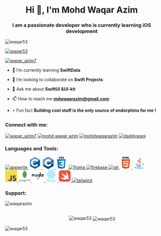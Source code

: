 <h1 align="center">Hi 👋, I'm Mohd Waqar Azim</h1>
<h3 align="center">I am a passionate developer who is currently learning iOS development</h3>

<p align="left"> <img src="https://komarev.com/ghpvc/?username=waqar53&label=Profile%20views&color=0e75b6&style=flat" alt="waqar53" /> </p>

<p align="left"> <a href="https://github.com/ryo-ma/github-profile-trophy"><img src="https://github-profile-trophy.vercel.app/?username=waqar53" alt="waqar53" /></a> </p>

<p align="left"> <a href="https://twitter.com/waqar_azim7" target="blank"><img src="https://img.shields.io/twitter/follow/waqar_azim7?logo=twitter&style=for-the-badge" alt="waqar_azim7" /></a> </p>

- 🌱 I’m currently learning **SwiftData**

- 👯 I’m looking to collaborate on **Swift Projects**

- 💬 Ask me about **SwiftUI &UI-kit**

- 📫 How to reach me **mdwaqarazim@gmail.com**

- ⚡ Fun fact **Building cool stuff is the only source of endorphins for me !**

<h3 align="left">Connect with me:</h3>
<p align="left">
<a href="https://twitter.com/waqar_azim7" target="blank"><img align="center" src="https://raw.githubusercontent.com/rahuldkjain/github-profile-readme-generator/master/src/images/icons/Social/twitter.svg" alt="waqar_azim7" height="30" width="40" /></a>
<a href="https://linkedin.com/in/mohd waqar azim" target="blank"><img align="center" src="https://raw.githubusercontent.com/rahuldkjain/github-profile-readme-generator/master/src/images/icons/Social/linked-in-alt.svg" alt="mohd waqar azim" height="30" width="40" /></a>
<a href="https://instagram.com/mohdwaqarazim" target="blank"><img align="center" src="https://raw.githubusercontent.com/rahuldkjain/github-profile-readme-generator/master/src/images/icons/Social/instagram.svg" alt="mohdwaqarazim" height="30" width="40" /></a>
<a href="https://codeforces.com/profile/daddywaqi" target="blank"><img align="center" src="https://raw.githubusercontent.com/rahuldkjain/github-profile-readme-generator/master/src/images/icons/Social/codeforces.svg" alt="daddywaqi" height="30" width="40" /></a>
</p>

<h3 align="left">Languages and Tools:</h3>
<p align="left"> <a href="https://appwrite.io" target="_blank" rel="noreferrer"> <img src="https://www.vectorlogo.zone/logos/appwriteio/appwriteio-icon.svg" alt="appwrite" width="40" height="40"/> </a> <a href="https://www.cprogramming.com/" target="_blank" rel="noreferrer"> <img src="https://raw.githubusercontent.com/devicons/devicon/master/icons/c/c-original.svg" alt="c" width="40" height="40"/> </a> <a href="https://www.w3schools.com/cpp/" target="_blank" rel="noreferrer"> <img src="https://raw.githubusercontent.com/devicons/devicon/master/icons/cplusplus/cplusplus-original.svg" alt="cplusplus" width="40" height="40"/> </a> <a href="https://www.w3schools.com/css/" target="_blank" rel="noreferrer"> <img src="https://raw.githubusercontent.com/devicons/devicon/master/icons/css3/css3-original-wordmark.svg" alt="css3" width="40" height="40"/> </a> <a href="https://www.figma.com/" target="_blank" rel="noreferrer"> <img src="https://www.vectorlogo.zone/logos/figma/figma-icon.svg" alt="figma" width="40" height="40"/> </a> <a href="https://firebase.google.com/" target="_blank" rel="noreferrer"> <img src="https://www.vectorlogo.zone/logos/firebase/firebase-icon.svg" alt="firebase" width="40" height="40"/> </a> <a href="https://git-scm.com/" target="_blank" rel="noreferrer"> <img src="https://www.vectorlogo.zone/logos/git-scm/git-scm-icon.svg" alt="git" width="40" height="40"/> </a> <a href="https://www.w3.org/html/" target="_blank" rel="noreferrer"> <img src="https://raw.githubusercontent.com/devicons/devicon/master/icons/html5/html5-original-wordmark.svg" alt="html5" width="40" height="40"/> </a> <a href="https://www.java.com" target="_blank" rel="noreferrer"> <img src="https://raw.githubusercontent.com/devicons/devicon/master/icons/java/java-original.svg" alt="java" width="40" height="40"/> </a> <a href="https://developer.mozilla.org/en-US/docs/Web/JavaScript" target="_blank" rel="noreferrer"> <img src="https://raw.githubusercontent.com/devicons/devicon/master/icons/javascript/javascript-original.svg" alt="javascript" width="40" height="40"/> </a> <a href="https://www.mongodb.com/" target="_blank" rel="noreferrer"> <img src="https://raw.githubusercontent.com/devicons/devicon/master/icons/mongodb/mongodb-original-wordmark.svg" alt="mongodb" width="40" height="40"/> </a> <a href="https://nodejs.org" target="_blank" rel="noreferrer"> <img src="https://raw.githubusercontent.com/devicons/devicon/master/icons/nodejs/nodejs-original-wordmark.svg" alt="nodejs" width="40" height="40"/> </a> <a href="https://reactjs.org/" target="_blank" rel="noreferrer"> <img src="https://raw.githubusercontent.com/devicons/devicon/master/icons/react/react-original-wordmark.svg" alt="react" width="40" height="40"/> </a> <a href="https://developer.apple.com/swift/" target="_blank" rel="noreferrer"> <img src="https://raw.githubusercontent.com/devicons/devicon/master/icons/swift/swift-original.svg" alt="swift" width="40" height="40"/> </a> <a href="https://tailwindcss.com/" target="_blank" rel="noreferrer"> <img src="https://www.vectorlogo.zone/logos/tailwindcss/tailwindcss-icon.svg" alt="tailwind" width="40" height="40"/> </a> </p>

<h3 align="left">Support:</h3>
<p><a href="https://www.buymeacoffee.com/waqarazim"> <img align="left" src="https://cdn.buymeacoffee.com/buttons/v2/default-yellow.png" height="50" width="210" alt="waqarazim" /></a></p><br><br>

<p><img align="left" src="https://github-readme-stats.vercel.app/api/top-langs?username=waqar53&show_icons=true&locale=en&layout=compact" alt="waqar53" /></p>

<p>&nbsp;<img align="center" src="https://github-readme-stats.vercel.app/api?username=waqar53&show_icons=true&locale=en" alt="waqar53" /></p>

<p><img align="center" src="https://github-readme-streak-stats.herokuapp.com/?user=waqar53&" alt="waqar53" /></p>
